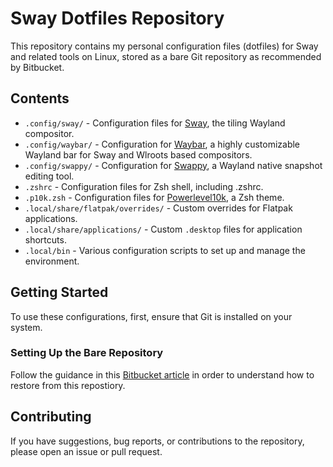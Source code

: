 # Sway Dotfiles Repository

This repository contains my personal configuration files (dotfiles) for Sway and related tools on Linux, stored as a bare Git repository as recommended by Bitbucket.

## Contents

- `.config/sway/` - Configuration files for [Sway](https://swaywm.org/), the tiling Wayland compositor.
- `.config/waybar/` - Configuration for [Waybar](https://github.com/Alexays/Waybar), a highly customizable Wayland bar for Sway and Wlroots based compositors.
- `.config/swappy/` - Configuration for [Swappy](https://github.com/jtheoof/swappy), a Wayland native snapshot editing tool.
- `.zshrc` - Configuration files for Zsh shell, including .zshrc.
- `.p10k.zsh` - Configuration files for [Powerlevel10k](https://github.com/romkatv/powerlevel10k), a Zsh theme.
- `.local/share/flatpak/overrides/` - Custom overrides for Flatpak applications.
- `.local/share/applications/` - Custom `.desktop` files for application shortcuts.
- `.local/bin` - Various configuration scripts to set up and manage the environment.

## Getting Started

To use these configurations, first, ensure that Git is installed on your system.

### Setting Up the Bare Repository

Follow the guidance in this [Bitbucket article](https://www.atlassian.com/git/tutorials/dotfiles) in order to understand how to restore from this repostiory.

## Contributing

If you have suggestions, bug reports, or contributions to the repository, please open an issue or pull request.
